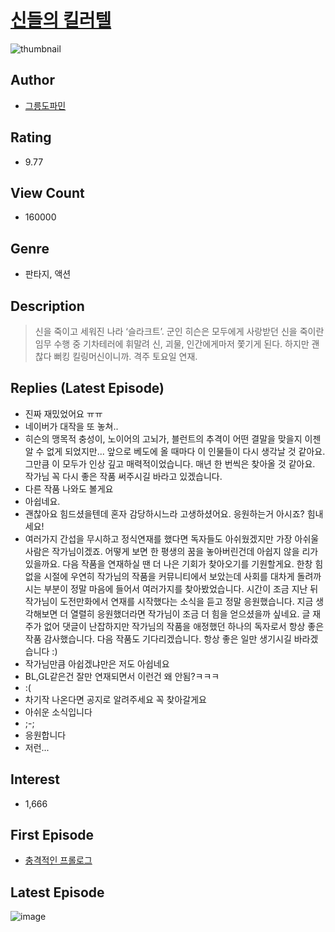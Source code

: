 # [신들의 킬러텔](https://comic.naver.com/bestChallenge/list?titleId=757914)
![thumbnail](https://image-comic.pstatic.net/user_contents_data/challenge_comic/2022/05/31/339193/thumbnail_202x1642322c223_45e5_4ecb_9067_bee0f8ba9d12_00001689.JPEG)

## Author
- [그릉도파민](https://comic.naver.com/artistTitle?id=339193)

## Rating
- 9.77

## View Count
- 160000

## Genre
- 판타지, 액션

## Description
> 신을 죽이고 세워진 나라 ‘슬라크트’. 군인 히슨은 모두에게 사랑받던 신을 죽이란 임무 수행 중 기차테러에 휘말려 신, 괴물, 인간에게마저 쫓기게 된다. 하지만 괜찮다 뻐킹 킬링머신이니까. 격주 토요일 연재.

## Replies (Latest Episode)
- 진짜 재밌었어요 ㅠㅠ
- 네이버가 대작을 또 놓쳐..
- 히슨의 맹목적 충성이, 노이어의 고뇌가, 블런트의 추격이 어떤 결말을 맞을지 이젠 알 수 없게 되었지만... 앞으로 베도에 올 때마다 이 인물들이 다시 생각날 것 같아요. 그만큼 이 모두가 인상 깊고 매력적이었습니다. 매년 한 번씩은 찾아올 것 같아요. 작가님 꼭 다시 좋은 작품 써주시길 바라고 있겠습니다.
- 다른 작품 나와도 볼게요
- 아쉽네요.
- 괜찮아요 힘드셨을텐데 혼자 감당하시느라 고생하셨어요. 응원하는거 아시죠? 힘내세요!
- 여러가지 간섭을 무시하고 정식연재를 했다면 독자들도 아쉬웠겠지만 가장 아쉬울 사람은 작가님이겠죠. 어떻게 보면 한 평생의 꿈을 놓아버린건데 아쉽지 않을 리가 있을까요. 다음 작품을 연재하실 땐 더 나은 기회가 찾아오기를 기원할게요. 한창 힘 없을 시절에 우연히 작가님의 작품을 커뮤니티에서 보았는데 사회를 대차게 돌려까시는 부분이 정말 마음에 들어서 여러가지를 찾아봤었습니다. 시간이 조금 지난 뒤 작가님이 도전만화에서 연재를 시작했다는 소식을 듣고 정말 응원했습니다. 지금 생각해보면 더 열렬히 응원했더라면 작가님이 조금 더 힘을 얻으셨을까 싶네요. 글 재주가 없어 댓글이 난잡하지만 작가님의 작품을 애정했던 하나의 독자로서 항상 좋은 작품 감사했습니다. 다음 작품도 기다리겠습니다. 항상 좋은 일만 생기시길 바라겠습니다 :)
- 작가님만큼 아쉽겠냐만은 저도 아쉽네요
- BL,GL같은건 잘만 연재되면서 이런건 왜 안됨?ㅋㅋㅋ
- :(
- 차기작 나온다면 공지로 알려주세요 꼭 찾아갈게요
- 아쉬운 소식입니다
- ;-;
- 응원합니다
- 저런...

## Interest
- 1,666

## First Episode
- [충격적인 프롤로그](https://comic.naver.com/bestChallenge/detail?titleId=757914&no=2)

## Latest Episode
![image](https://image-comic.pstatic.net/user_contents_data/challenge_comic/2022/09/01/339193/upload_3760567700467966521.jpeg)
